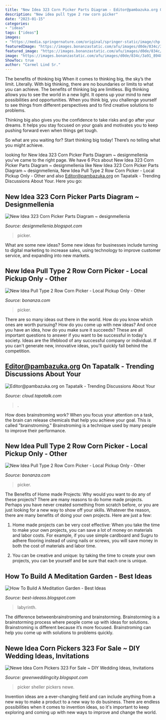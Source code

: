 ```yaml
---
title: "New Idea 323 Corn Picker Parts Diagram - Editor@pambazuka.org On Tapatalk"
description: "New idea pull type 2 row corn picker"
date: "2023-01-15"
categories:
- "ideas"
tags: ["ideas"]
images:
- "https://media.springernature.com/original/springer-static/image/chp:10.1007%2F978-3-319-94313-8_16/MediaObjects/323759_2_En_16_Fig6_HTML.png"
featuredImage: "https://images.bonanzastatic.com/afu/images/d0de/834c/3a91_8948977595/Picker_23.JPG"
featured_image: "https://images.bonanzastatic.com/afu/images/d0de/834c/3a91_8948977595/Picker_23.JPG"
image: "https://images.bonanzastatic.com/afu/images/d0de/834c/3a91_8948977595/Picker_23.JPG"
ShowToc: true
author: "Carmel Lind Sr."
---
```



The benefits of thinking big
When it comes to thinking big, the sky’s the limit. Literally. With big thinking, there are no boundaries or limits to what you can achieve. The benefits of thinking big are limitless.
Big thinking allows you to see the world in a new light. It opens up your mind to new possibilities and opportunities. When you think big, you challenge yourself to see things from different perspectives and to find creative solutions to problems.

Thinking big also gives you the confidence to take risks and go after your dreams. It helps you stay focused on your goals and motivates you to keep pushing forward even when things get tough.

So what are you waiting for? Start thinking big today! There’s no telling what you might achieve.

	

		
looking for New Idea 323 Corn Picker Parts Diagram ~ designmellenia you've came to the right page. We have 6 Pics about New Idea 323 Corn Picker Parts Diagram ~ designmellenia like New Idea 323 Corn Picker Parts Diagram ~ designmellenia, New Idea Pull Type 2 Row Corn Picker - Local Pickup Only - Other and also Editor@pambazuka.org on Tapatalk - Trending Discussions About Your. Here you go:
		
    
## New Idea 323 Corn Picker Parts Diagram ~ Designmellenia

<img loading=lazy src="https://media.springernature.com/original/springer-static/image/chp:10.1007%2F978-3-319-94313-8_16/MediaObjects/323759_2_En_16_Fig6_HTML.png" onerror="this.onerror=null;this.src='https://tse3.mm.bing.net/th?id=OIP.u4mrVUWGIKfWjh67ziYRoQHaCO&amp;pid=15.1';" alt="New Idea 323 Corn Picker Parts Diagram ~ designmellenia">

_Source: designmellenia.blogspot.com_

>picker. 

	

What are some new ideas?
Some new ideas for businesses include turning to digital marketing to increase sales, using technology to improve customer service, and expanding into new markets.

    
## New Idea Pull Type 2 Row Corn Picker - Local Pickup Only - Other

<img loading=lazy src="https://images.bonanzastatic.com/afu/images/762f/b2a7/ae46_8948978254/Picker_16.JPG" onerror="this.onerror=null;this.src='https://tse4.mm.bing.net/th?id=OIP.GbVaGj18tO_5dCMP_BO0kQHaGP&amp;pid=15.1';" alt="New Idea Pull Type 2 Row Corn Picker - Local Pickup Only - Other">

_Source: bonanza.com_

>picker. 

	

There are so many ideas out there in the world. How do you know which ones are worth pursuing? How do you come up with new ideas? And once you have an idea, how do you make sure it succeeds? These are all important questions to answer if you want to be successful in today's society. Ideas are the lifeblood of any successful company or individual. If you can't generate new, innovative ideas, you'll quickly fall behind the competition.

    
## Editor@pambazuka.org On Tapatalk - Trending Discussions About Your

<img loading=lazy src="http://www.urban75.org/blog/images/comacchio-ferrera-italy-13.jpg" onerror="this.onerror=null;this.src='https://tse3.mm.bing.net/th?id=OIP.PvcC2Otl-Ejx_Z9qTJe_gwHaE6&amp;pid=15.1';" alt="Editor@pambazuka.org on Tapatalk - Trending Discussions About Your">

_Source: cloud.tapatalk.com_

>. 

	

How does brainstroming work?
When you focus your attention on a task, the brain can release chemicals that help you achieve your goal. This is called "brainstroming." Brainstroming is a technique used by many people to improve their performance.

    
## New Idea Pull Type 2 Row Corn Picker - Local Pickup Only - Other

<img loading=lazy src="https://images.bonanzastatic.com/afu/images/d0de/834c/3a91_8948977595/Picker_23.JPG" onerror="this.onerror=null;this.src='https://tse3.mm.bing.net/th?id=OIP.v85hPizubr6rLlmoAIOQFAHaE7&amp;pid=15.1';" alt="New Idea Pull Type 2 Row Corn Picker - Local Pickup Only - Other">

_Source: bonanza.com_

>picker. 

	

The Benefits of Home made Projects: Why would you want to do any of these projects?
There are many reasons to do home made projects. Perhaps you have never created something from scratch before, or you are just looking for a new way to show off your skills. Whatever the reason, there are many benefits of doing your own projects. Here are just a few: 
1. Home made projects can be very cost effective: When you take the time to make your own projects, you can save a lot of money on materials and labor costs. For example, if you use simple cardboard and Sugru to adhere flooring instead of using nails or screws, you will save money in both the cost of materials and labor time. 

2. You can be creative and unique: by taking the time to create your own projects, you can be yourself and be sure that each one is unique.

    
## How To Build A Meditation Garden - Best Ideas

<img loading=lazy src="https://i.pinimg.com/originals/05/b0/88/05b08812e7d59c5e473807db37a7325c.jpg" onerror="this.onerror=null;this.src='https://tse4.mm.bing.net/th?id=OIP.YXnQXzmDVX-BEP9_W1ItOQHaFh&amp;pid=15.1';" alt="How To Build A Meditation Garden - Best Ideas">

_Source: best-ideass.blogspot.com_

>labyrinth. 

	

The difference betweenbrainstroming and brainstorming.
Brainstorming is a brainstorming process where people come up with ideas for solutions. Brainstroming is different because it’s more focused. Brainstroming can help you come up with solutions to problems quickly.

    
## Newe Idea Corn Pickers 323 For Sale ~ DIY Wedding Ideas, Invitations

<img loading=lazy src="https://storage.bhs.cloud.ovh.net/v1/AUTH_e7d15450bedd40b9b599e075527df3cb/rmn/fNew_idea_Corn_Picker_sheller__700_Medfor_5b1850dbd1340.jpg" onerror="this.onerror=null;this.src='https://tse3.mm.bing.net/th?id=OIP.DyzSo9iLZZ7VIDCw085kHwAAAA&amp;pid=15.1';" alt="Newe Idea Corn Pickers 323 For Sale ~ DIY Wedding Ideas, Invitations">

_Source: greenweddingcity.blogspot.com_

>picker sheller pickers newe. 

	

Invention ideas are a ever-changing field and can include anything from a new way to make a product to a new way to do business. There are endless possibilities when it comes to invention ideas, so it's important to keep exploring and coming up with new ways to improve and change the world.

